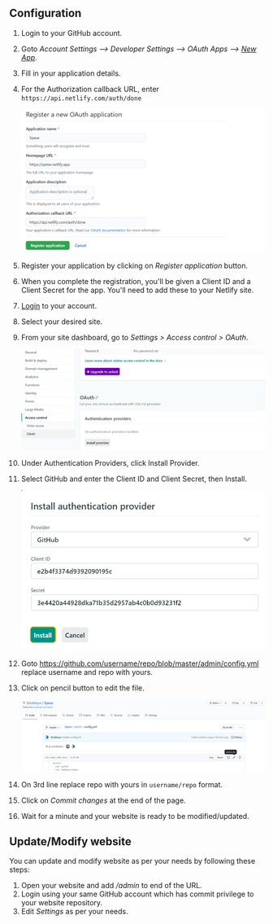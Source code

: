 ## Configuration

1. Login to your GitHub account.
2. Goto *Account Settings --> Developer Settings --> OAuth Apps --> [New App](https://github.com/settings/applications/new)*.
3. Fill in your application details.
4. For the Authorization callback URL, enter `https://api.netlify.com/auth/done`

    ![Register OAuth App](./assets/register-oauth-app.png)

5. Register  your application by clicking on *Register application* button.
6. When you complete the registration, you'll be given a Client ID and a Client Secret for the app. You'll need to add these to your Netlify site.
7. [Login](https://app.netlify.com/) to your account.
8. Select your desired site.
9. From your site dashboard, go to *Settings > Access control > OAuth*.

    ![OAuth Provider Location](./assets/oauth-installation.png)

10. Under Authentication Providers, click Install Provider.
11. Select GitHub and enter the Client ID and Client Secret, then Install.

    ![Installing OAuth Provider](./assets/install-auth-provider.png)

12. Goto https://github.com/username/repo/blob/master/admin/config.yml replace username and repo with yours.
13. Click on pencil button to edit the file.

    ![Editing File](./assets/edit-config.png)

14. On 3rd line replace repo with yours in `username/repo` format.
15. Click on *Commit changes* at the end of the page.
16. Wait for a minute and your website is ready to be modified/updated.

## Update/Modify website

You can update and modify website as per your needs by following these steps:

1. Open your website and add */admin* to end of the URL.
2. Login using your same GitHub account which has commit privilege to your website repository.
3. Edit *Settings* as per your needs.